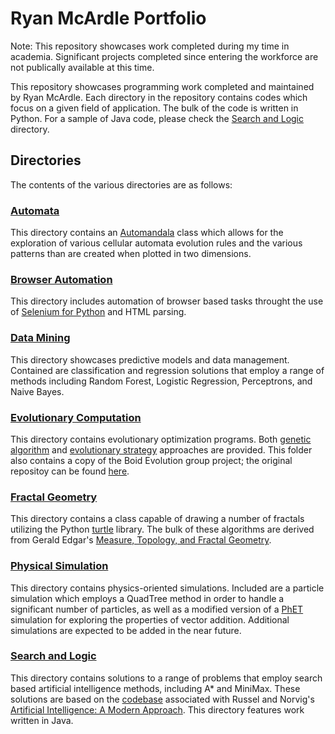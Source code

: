 # Ryan McArdle Portfolio
Note: This repository showcases work completed during my time in academia. Significant projects completed since entering the workforce are not publically available at this time. 

This repository showcases programming work completed and maintained by Ryan McArdle. Each directory in the repository contains codes which focus on a given field of application. The bulk of the code is written in Python. For a sample of Java code, please check the [Search and Logic](SearchAndLogic/) directory.

## Directories

The contents of the various directories are as follows:

### [Automata](Automata/)
This directory contains an [Automandala](Automata/Automandala/) class which allows for the exploration of various cellular automata evolution rules and the various patterns than are created when plotted in two dimensions.

### [Browser Automation](BrowserAutomation/)
This directory includes automation of browser based tasks throught the use of [Selenium for Python][6] and HTML parsing. 

### [Data Mining](DataMining/)
This directory showcases predictive models and data management. Contained are classification and regression solutions that employ a range of methods including Random Forest, Logistic Regression, Perceptrons, and Naive Bayes.

### [Evolutionary Computation](EvolutionaryComputation/)
This directory contains evolutionary optimization programs. Both [genetic algorithm](EvolutionaryComputation/GeneticAlgorithms) and [evolutionary strategy](EvolutionaryComputation/EvolutionaryStrategies) approaches are provided. This folder also contains a copy of the Boid Evolution group project; the original repositoy can be found [here][1].

### [Fractal Geometry](FractalGeometry/)
This directory contains a class capable of drawing a number of fractals utilizing the Python [turtle][2] library. The bulk of these algorithms are derived from Gerald Edgar's [Measure, Topology, and Fractal Geometry][3].

### [Physical Simulation](PhysicalSimulation/)
This directory contains  physics-oriented simulations. Included are a particle simulation which employs a QuadTree method in order to handle a significant number of particles, as well as a modified version of a [PhET][7] simulation for exploring the properties of vector addition. Additional simulations are expected to be added in the near future.

### [Search and Logic](SearchAndLogic/)
This directory contains solutions to a range of problems that employ search based artificial intelligence methods, including A* and MiniMax. These solutions are based on the [codebase][4] associated with Russel and Norvig's [Artificial Intelligence: A Modern Approach][5]. This directory features work written in Java.




[1]: https://github.com/rtmcardle/BoidEvolution
[2]: https://docs.python.org/3/library/turtle.html
[3]: https://www.springer.com/gp/book/9780387747484
[4]: https://github.com/aimacode/aima-java
[5]: https://www.pearson.com/us/higher-education/program/Russell-Artificial-Intelligence-A-Modern-Approach-4th-Edition/PGM1263338.html
[6]: https://selenium-python.readthedocs.io/
[7]: https://phet.colorado.edu/

